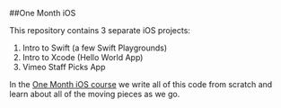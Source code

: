 ##One Month iOS

This repository contains 3 separate iOS projects:

1. Intro to Swift (a few Swift Playgrounds)
2. Intro to Xcode (Hello World App)
3. Vimeo Staff Picks App

In the [One Month iOS course](https://onemonth.com/courses/ios) we write all of this code from scratch and learn about all of the moving pieces as we go. 
